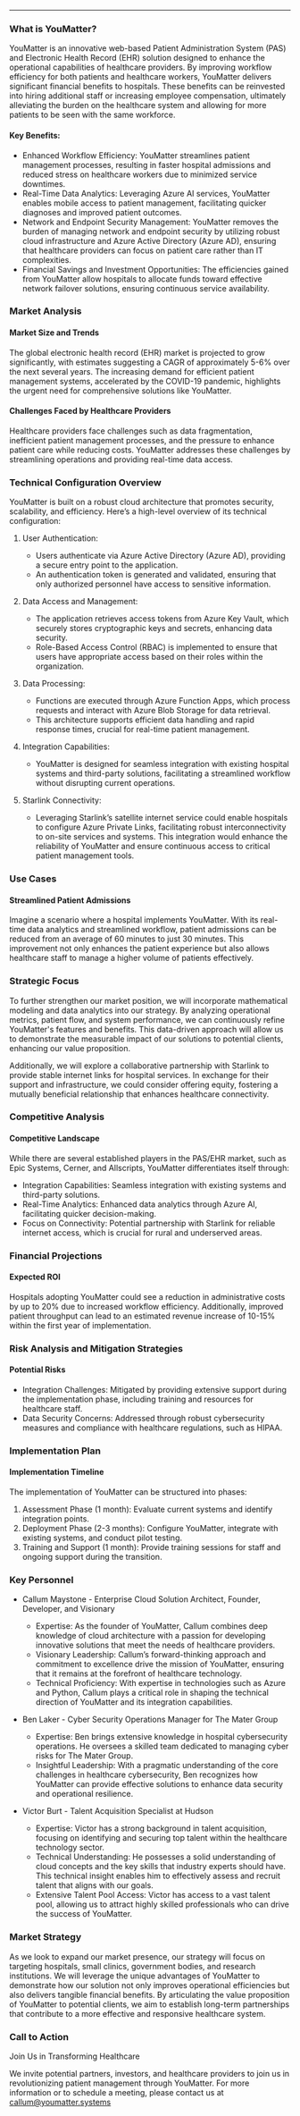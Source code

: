
---

### What is YouMatter?

YouMatter is an innovative web-based Patient Administration System (PAS) and Electronic Health Record (EHR) solution designed to enhance the operational capabilities of healthcare providers. By improving workflow efficiency for both patients and healthcare workers, YouMatter delivers significant financial benefits to hospitals. These benefits can be reinvested into hiring additional staff or increasing employee compensation, ultimately alleviating the burden on the healthcare system and allowing for more patients to be seen with the same workforce.

#### Key Benefits:
- Enhanced Workflow Efficiency: YouMatter streamlines patient management processes, resulting in faster hospital admissions and reduced stress on healthcare workers due to minimized service downtimes.
- Real-Time Data Analytics: Leveraging Azure AI services, YouMatter enables mobile access to patient management, facilitating quicker diagnoses and improved patient outcomes.
- Network and Endpoint Security Management: YouMatter removes the burden of managing network and endpoint security by utilizing robust cloud infrastructure and Azure Active Directory (Azure AD), ensuring that healthcare providers can focus on patient care rather than IT complexities.
- Financial Savings and Investment Opportunities: The efficiencies gained from YouMatter allow hospitals to allocate funds toward effective network failover solutions, ensuring continuous service availability.

### Market Analysis

#### Market Size and Trends
The global electronic health record (EHR) market is projected to grow significantly, with estimates suggesting a CAGR of approximately 5-6% over the next several years. The increasing demand for efficient patient management systems, accelerated by the COVID-19 pandemic, highlights the urgent need for comprehensive solutions like YouMatter.

#### Challenges Faced by Healthcare Providers
Healthcare providers face challenges such as data fragmentation, inefficient patient management processes, and the pressure to enhance patient care while reducing costs. YouMatter addresses these challenges by streamlining operations and providing real-time data access.

### Technical Configuration Overview

YouMatter is built on a robust cloud architecture that promotes security, scalability, and efficiency. Here’s a high-level overview of its technical configuration:

1. User Authentication:
   - Users authenticate via Azure Active Directory (Azure AD), providing a secure entry point to the application.
   - An authentication token is generated and validated, ensuring that only authorized personnel have access to sensitive information.

2. Data Access and Management:
   - The application retrieves access tokens from Azure Key Vault, which securely stores cryptographic keys and secrets, enhancing data security.
   - Role-Based Access Control (RBAC) is implemented to ensure that users have appropriate access based on their roles within the organization.

3. Data Processing:
   - Functions are executed through Azure Function Apps, which process requests and interact with Azure Blob Storage for data retrieval.
   - This architecture supports efficient data handling and rapid response times, crucial for real-time patient management.

4. Integration Capabilities:
   - YouMatter is designed for seamless integration with existing hospital systems and third-party solutions, facilitating a streamlined workflow without disrupting current operations.

5. Starlink Connectivity:
   - Leveraging Starlink’s satellite internet service could enable hospitals to configure Azure Private Links, facilitating robust interconnectivity to on-site services and systems. This integration would enhance the reliability of YouMatter and ensure continuous access to critical patient management tools.

### Use Cases

#### Streamlined Patient Admissions
Imagine a scenario where a hospital implements YouMatter. With its real-time data analytics and streamlined workflow, patient admissions can be reduced from an average of 60 minutes to just 30 minutes. This improvement not only enhances the patient experience but also allows healthcare staff to manage a higher volume of patients effectively.

### Strategic Focus

To further strengthen our market position, we will incorporate mathematical modeling and data analytics into our strategy. By analyzing operational metrics, patient flow, and system performance, we can continuously refine YouMatter's features and benefits. This data-driven approach will allow us to demonstrate the measurable impact of our solutions to potential clients, enhancing our value proposition.

Additionally, we will explore a collaborative partnership with Starlink to provide stable internet links for hospital services. In exchange for their support and infrastructure, we could consider offering equity, fostering a mutually beneficial relationship that enhances healthcare connectivity.

### Competitive Analysis

#### Competitive Landscape
While there are several established players in the PAS/EHR market, such as Epic Systems, Cerner, and Allscripts, YouMatter differentiates itself through:
- Integration Capabilities: Seamless integration with existing systems and third-party solutions.
- Real-Time Analytics: Enhanced data analytics through Azure AI, facilitating quicker decision-making.
- Focus on Connectivity: Potential partnership with Starlink for reliable internet access, which is crucial for rural and underserved areas.

### Financial Projections

#### Expected ROI
Hospitals adopting YouMatter could see a reduction in administrative costs by up to 20% due to increased workflow efficiency. Additionally, improved patient throughput can lead to an estimated revenue increase of 10-15% within the first year of implementation.

### Risk Analysis and Mitigation Strategies

#### Potential Risks
- Integration Challenges: Mitigated by providing extensive support during the implementation phase, including training and resources for healthcare staff.
- Data Security Concerns: Addressed through robust cybersecurity measures and compliance with healthcare regulations, such as HIPAA.

### Implementation Plan

#### Implementation Timeline
The implementation of YouMatter can be structured into phases:
1. Assessment Phase (1 month): Evaluate current systems and identify integration points.
2. Deployment Phase (2-3 months): Configure YouMatter, integrate with existing systems, and conduct pilot testing.
3. Training and Support (1 month): Provide training sessions for staff and ongoing support during the transition.

### Key Personnel

- Callum Maystone - Enterprise Cloud Solution Architect, Founder, Developer, and Visionary
  - Expertise: As the founder of YouMatter, Callum combines deep knowledge of cloud architecture with a passion for developing innovative solutions that meet the needs of healthcare providers.
  - Visionary Leadership: Callum’s forward-thinking approach and commitment to excellence drive the mission of YouMatter, ensuring that it remains at the forefront of healthcare technology.
  - Technical Proficiency: With expertise in technologies such as Azure and Python, Callum plays a critical role in shaping the technical direction of YouMatter and its integration capabilities.

- Ben Laker - Cyber Security Operations Manager for The Mater Group
  - Expertise: Ben brings extensive knowledge in hospital cybersecurity operations. He oversees a skilled team dedicated to managing cyber risks for The Mater Group.
  - Insightful Leadership: With a pragmatic understanding of the core challenges in healthcare cybersecurity, Ben recognizes how YouMatter can provide effective solutions to enhance data security and operational resilience.

- Victor Burt - Talent Acquisition Specialist at Hudson
  - Expertise: Victor has a strong background in talent acquisition, focusing on identifying and securing top talent within the healthcare technology sector.
  - Technical Understanding: He possesses a solid understanding of cloud concepts and the key skills that industry experts should have. This technical insight enables him to effectively assess and recruit talent that aligns with our goals.
  - Extensive Talent Pool Access: Victor has access to a vast talent pool, allowing us to attract highly skilled professionals who can drive the success of YouMatter.

### Market Strategy

As we look to expand our market presence, our strategy will focus on targeting hospitals, small clinics, government bodies, and research institutions. We will leverage the unique advantages of YouMatter to demonstrate how our solution not only improves operational efficiencies but also delivers tangible financial benefits. By articulating the value proposition of YouMatter to potential clients, we aim to establish long-term partnerships that contribute to a more effective and responsive healthcare system.

### Call to Action

Join Us in Transforming Healthcare

We invite potential partners, investors, and healthcare providers to join us in revolutionizing patient management through YouMatter. For more information or to schedule a meeting, please contact us at callum@youmatter.systems

